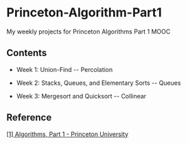 # Princeton-Algorithm-Part1
My weekly projects for Princeton Algorithms Part 1 MOOC

## Contents

* Week 1: Union-Find -- Percolation

* Week 2: Stacks, Queues, and Elementary Sorts -- Queues

* Week 3: Mergesort and Quicksort -- Collinear

## Reference
[[1] Algorithms, Part 1 - Princeton University](https://www.coursera.org/learn/algorithms-part1/home/welcome)
